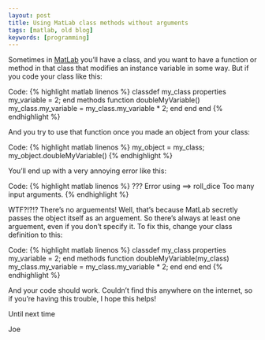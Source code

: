```yaml
---
layout: post
title: Using MatLab class methods without arguments
tags: [matlab, old blog]
keywords: [programming]
---
```


Sometimes in [MatLab](https://www.mathworks.com/products/matlab.html) you’ll have a class, and you want to have a function or method in that class that modifies an instance variable in some way. But if you code your class like this:

Code:
{% highlight matlab linenos %}
	classdef my_class
	  properties
	    my_variable = 2;
	  end
	  methods
	    function doubleMyVariable()
	      my_class.my_variable = my_class.my_variable * 2;
	    end
	  end
	end
{% endhighlight %}

And you try to use that function once you made an object from your class:

Code:
{% highlight matlab linenos %}
	my_object = my_class;
	my_object.doubleMyVariable()
{% endhighlight %}

You’ll end up with a very annoying error like this:

Code:
{% highlight matlab linenos %}
	??? Error using ==> roll_dice
	Too many input arguments.
{% endhighlight %}

WTF?!?!? There’s no arguements! Well, that’s because MatLab secretly passes the object itself as an arguement. So there’s always at least one arguement, even if you don’t specify it. To fix this, change your class definition to this:

Code:
{% highlight matlab linenos %}
	classdef my_class
	  properties
	    my_variable = 2;
	  end
	  methods
	    function doubleMyVariable(my_class)
	      my_class.my_variable = my_class.my_variable * 2;
	    end
	  end
	end
{% endhighlight %}

And your code should work. Couldn’t find this anywhere on the internet, so if you’re having this trouble, I hope this helps!

Until next time

Joe
